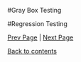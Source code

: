 #Gray Box Testing

#Regression Testing

[Prev Page](https://github.com/Krithika-Balan2290/Software-Testing-Techniques/blob/master/Docs/graph.md) | [Next Page](https://github.com/Krithika-Balan2290/Software-Testing-Techniques/blob/master/Docs/array.md)
 
 [Back to contents](https://github.com/Krithika-Balan2290/Software-Testing-Techniques/blob/master/Index.md)
